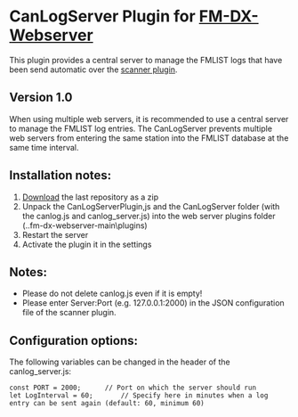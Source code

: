 # CanLogServer Plugin for [FM-DX-Webserver](https://github.com/NoobishSVK/fm-dx-webserver)
This plugin provides a central server to manage the FMLIST logs that have been send automatic over the [scanner plugin](https://github.com/Highpoint2000/webserver-scanner).

## Version 1.0

When using multiple web servers, it is recommended to use a central server to manage the FMLIST log entries. The CanLogServer prevents multiple web servers from entering the same station into the FMLIST database at the same time interval.

## Installation notes:

1. [Download](https://github.com/Highpoint2000/canlog-server/releases) the last repository as a zip
2. Unpack the CanLogServerPlugin,js and the CanLogServer folder (with the canlog.js and canlog_server.js) into the web server plugins folder (..fm-dx-webserver-main\plugins)
4. Restart the server
5. Activate the plugin it in the settings

## Notes: 

- Please do not delete canlog.js even if it is empty!
- Please enter Server:Port (e.g. 127.0.0.1:2000) in the JSON configuration file of the scanner plugin.
  
## Configuration options:

The following variables can be changed in the header of the canlog_server.js:

    const PORT = 2000; 		// Port on which the server should run
    let LogInterval = 60;     	// Specify here in minutes when a log entry can be sent again (default: 60, minimum 60)
